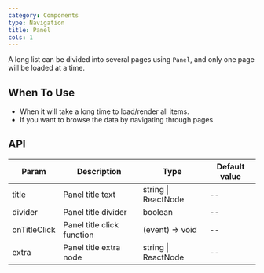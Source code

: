 ```yaml
---
category: Components
type: Navigation
title: Panel
cols: 1
---
```


A long list can be divided into several pages using `Panel`, and only one page will be loaded at a time.

## When To Use

- When it will take a long time to load/render all items.
- If you want to browse the data by navigating through pages.

## API

| Param        | Description                | Type                | Default value |
| ------------ | -------------------------- | ------------------- | ------------- |
| title        | Panel title text           | string \| ReactNode | --            |
| divider      | Panel title divider        | boolean             | --            |
| onTitleClick | Panel title click function | (event) => void     | --            |
| extra        | Panel title extra node     | string \| ReactNode | --            |

